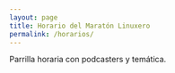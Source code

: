 ```yaml
---
layout: page
title: Horario del Maratón Linuxero
permalink: /horarios/
---
```


Parrilla horaria con podcasters y temática.
